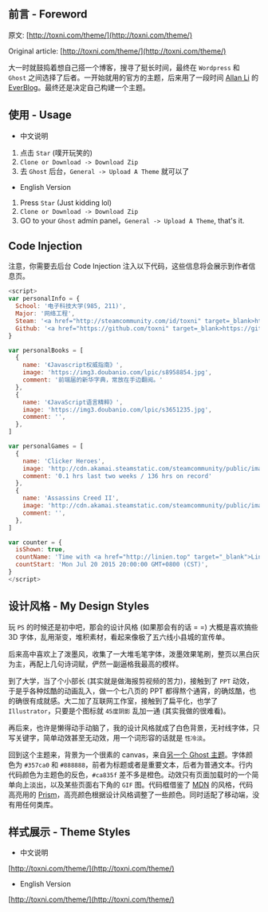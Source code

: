 ## 前言 - Foreword

原文: [http://toxni.com/theme/](http://toxni.com/theme/)

Original article: [http://toxni.com/theme/](http://toxni.com/theme/)

大一时就鼓捣着想自己搭一个博客，搜寻了挺长时间，最终在 `Wordpress` 和 `Ghost` 之间选择了后者。一开始就用的官方的主题，后来用了一段时间 [Allan Li](http://allan.li/) 的 [EverBlog](https://github.com/lialun/EverBlog)。最终还是决定自己构建一个主题。


## 使用 - Usage
* 中文说明

1. 点击 `Star` (噗开玩笑的)
2. `Clone or Download -> Download Zip`
3. 去 `Ghost` 后台，`General -> Upload A Theme` 就可以了

* English Version

1. Press `Star` (Just kidding lol)
2. `Clone or Download -> Download Zip `
3. GO to your `Ghost` admin panel，`General -> Upload A Theme`, that's it.

## Code Injection

注意，你需要去后台 Code Injection 注入以下代码，这些信息将会展示到作者信息页。

```js
<script>  
var personalInfo = {  
  School: '电子科技大学(985, 211)',
  Major: '网络工程',
  Steam: '<a href="http://steamcommunity.com/id/toxni" target=_blank>http://steamcommunity.com/id/toxni</a>',
  Github: '<a href="https://github.com/toxni" target=_blank>https://github.com/toxni</a>',
}

var personalBooks = [  
  {
    name: '《Javascript权威指南》',
    image: 'https://img3.doubanio.com/lpic/s8958854.jpg',
    comment: '前端届的新华字典，常放在手边翻阅。'
  },
  {
    name: '《JavaScript语言精粹》',
    image: 'https://img3.doubanio.com/lpic/s3651235.jpg',
    comment: '',
  },
]

var personalGames = [  
  {
    name: 'Clicker Heroes',
    image: 'http://cdn.akamai.steamstatic.com/steamcommunity/public/images/apps/363970/2c4d7dad61946f8a81548a21955ccdcf9199364b.jpg',
    comment: '0.1 hrs last two weeks / 136 hrs on record'
  },
  {
    name: 'Assassins Creed II',
    image: 'http://cdn.akamai.steamstatic.com/steamcommunity/public/images/apps/33230/6d29461ee9303967cb32c2142afaf9bbdb911b6f.jpg',
    comment: '',
  },
]

var counter = {  
  isShown: true,
  countName: 'Time with <a href="http://linien.top" target="_blank">Linien</a> is running...',
  countStart: 'Mon Jul 20 2015 20:00:00 GMT+0800 (CST)',
}
</script>  
```

## 设计风格 - My Design Styles

玩 `PS` 的时候还是初中吧，那会的设计风格 (如果那会有的话 = =) 大概是喜欢搞些 3D 字体，乱用渐变，堆积素材，看起来像极了五六线小县城的宣传单。


后来高中喜欢上了泼墨风，收集了一大堆毛笔字体，泼墨效果笔刷，整页以黑白灰为主，再配上几句诗词赋，俨然一副逼格我最高的模样。

到了大学，当了个小部长 (其实就是做海报剪视频的苦力)，接触到了 `PPT` 动效，于是乎各种炫酷的动画乱入，做一个七八页的 PPT 都得熬个通宵，的确炫酷，也的确很有成就感。大二加了互联网工作室，接触到了扁平化，也学了 `Illustrator`，只要是个图标就 `45度阴影` 乱加一通 (其实我做的很难看)。

再后来，也许是懒得动手动脑了，我的设计风格就成了白色背景，无衬线字体，只写关键字，简单动效甚至无动效，用一个词形容的话就是 `性冷淡`。

回到这个主题来，背景为一个很素的 canvas，来自[另一个 Ghost 主题](https://snowz.me/)。字体颜色为 `#357ca0` 和 `#888888`，前者为标题或者是重要文本，后者为普通文本。行内代码颜色为主题色的反色，`#ca835f` 差不多是橙色。动效只有页面加载时的一个简单向上淡出，以及某些页面右下角的 `GIF` 图。代码框借鉴了 [MDN](https://developer.mozilla.org) 的风格，代码高亮用的 [Prism](http://prismjs.com/)，高亮颜色根据设计风格调整了一些颜色。同时适配了移动端，没有用任何类库。


## 样式展示 - Theme Styles

* 中文说明

[http://toxni.com/theme/](http://toxni.com/theme/)


* English Version

[http://toxni.com/theme/](http://toxni.com/theme/)

